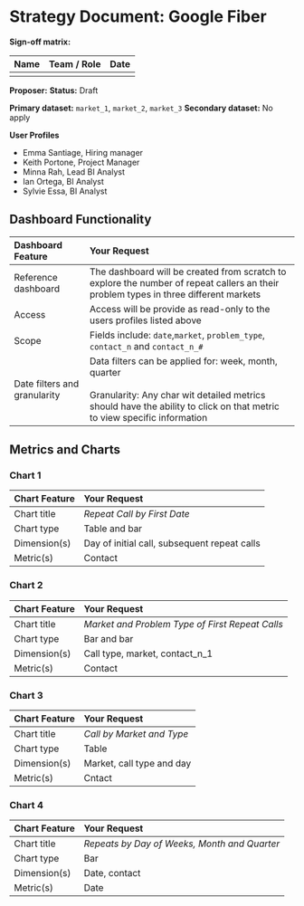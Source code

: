 # Strategy Document: Google Fiber

**Sign-off matrix:**

| Name | Team / Role | Date |
| :--- | :---------- | :--- |
|      |             |      |


**Proposer:** 
**Status:** Draft

**Primary dataset:**  `market_1`, `market_2`, `market_3`
**Secondary dataset:** No apply

**User Profiles**

- Emma Santiage, Hiring manager
- Keith Portone, Project Manager
- Minna Rah, Lead BI Analyst
- Ian Ortega, BI Analyst
- Sylvie Essa, BI Analyst
## **Dashboard Functionality**

| Dashboard Feature            | Your Request                                                                                                                                                                         |
| :--------------------------- | :----------------------------------------------------------------------------------------------------------------------------------------------------------------------------------- |
| Reference dashboard          | The dashboard will be created from scratch to explore the number of repeat callers an their problem types in three different markets                                                 |
| Access                       | Access will be provide as read-only to the users profiles  listed above                                                                                                              |
| Scope                        | Fields include: `date`,`market`, `problem_type`, `contact_n` and `contact_n_#`                                                                                                       |
| Date filters and granularity | Data filters can be applied for: week, month, quarter<br><br>Granularity: Any char wit detailed metrics should have the ability to click on that metric to view specific information |

## **Metrics and Charts**

### **Chart 1**

| Chart Feature | Your Request                                 |
| :------------ | :------------------------------------------- |
| Chart title   | *Repeat Call by First Date*                  |
| Chart type    | Table and bar                                |
| Dimension(s)  | Day of initial call, subsequent repeat calls |
| Metric(s)     | Contact                                      |

### **Chart 2**

| Chart Feature | Your Request                                    |
| :------------ | :---------------------------------------------- |
| Chart title   | *Market and Problem Type of First Repeat Calls* |
| Chart type    | Bar and bar                                     |
| Dimension(s)  | Call type, market, contact_n_1                  |
| Metric(s)     | Contact                                         |

### **Chart 3**

| Chart Feature | Your Request              |
| :------------ | :------------------------ |
| Chart title   | *Call by Market and Type* |
| Chart type    | Table                     |
| Dimension(s)  | Market, call type and day |
| Metric(s)     | Cntact                    |

### Chart 4

| Chart Feature | Your Request                                 |
| :------------ | :------------------------------------------- |
| Chart title   | *Repeats by Day of Weeks, Month and Quarter* |
| Chart type    | Bar                                          |
| Dimension(s)  | Date, contact                                |
| Metric(s)     | Date                                         |

